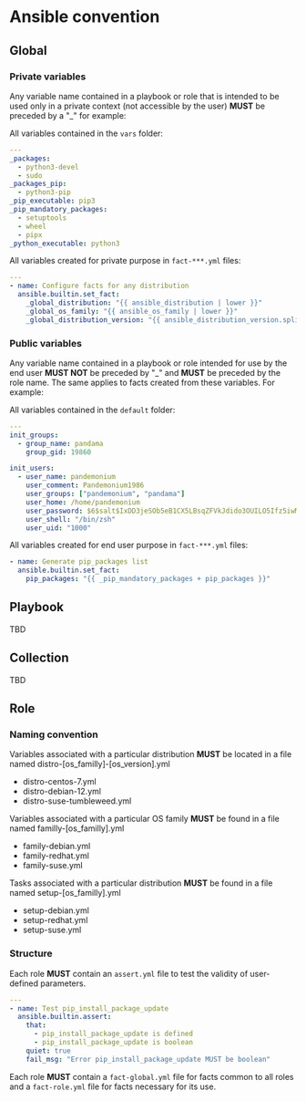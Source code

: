 # Ansible convention

## Global

### Private variables

Any variable name contained in a playbook or role that is intended to be used only in a private context (not accessible by the user) **MUST** be preceded by a "\_" for example:

All variables contained in the `vars` folder:

```yaml
---
_packages:
  - python3-devel
  - sudo
_packages_pip:
  - python3-pip
_pip_executable: pip3
_pip_mandatory_packages:
  - setuptools
  - wheel
  - pipx
_python_executable: python3
```

All variables created for private purpose in `fact-***.yml` files:

```yaml
---
- name: Configure facts for any distribution
  ansible.builtin.set_fact:
    _global_distribution: "{{ ansible_distribution | lower }}"
    _global_os_family: "{{ ansible_os_family | lower }}"
    _global_distribution_version: "{{ ansible_distribution_version.split['.'](0) | lower }}"
```

### Public variables

Any variable name contained in a playbook or role intended for use by the end user **MUST NOT** be preceded by "\_" and **MUST** be preceded by the role name. The same applies to facts created from these variables. For example:

All variables contained in the `default` folder:

```yaml
---
init_groups:
  - group_name: pandama
    group_gid: 19860

init_users:
  - user_name: pandemonium
    user_comment: Pandemonium1986
    user_groups: ["pandemonium", "pandama"]
    user_home: /home/pandemonium
    user_password: $6$salt$IxDD3jeSOb5eB1CX5LBsqZFVkJdido3OUILO5Ifz5iwMuTS4XMS130MTSuDDl3aCI6WouIL9AjRbLCelDCy.g.
    user_shell: "/bin/zsh"
    user_uid: "1000"
```

All variables created for end user purpose in `fact-***.yml` files:

```yaml
- name: Generate pip_packages list
  ansible.builtin.set_fact:
    pip_packages: "{{ _pip_mandatory_packages + pip_packages }}"
```

## Playbook

TBD

## Collection

TBD

## Role

### Naming convention

Variables associated with a particular distribution **MUST** be located in a file named distro-[os_familly]-[os_version].yml

- distro-centos-7.yml
- distro-debian-12.yml
- distro-suse-tumbleweed.yml

Variables associated with a particular OS family **MUST** be found in a file named familly-[os_familly].yml

- family-debian.yml
- family-redhat.yml
- family-suse.yml

Tasks associated with a particular distribution **MUST** be found in a file named setup-[os_familly].yml

- setup-debian.yml
- setup-redhat.yml
- setup-suse.yml

### Structure

Each role **MUST** contain an `assert.yml` file to test the validity of user-defined parameters.

```yaml
---
- name: Test pip_install_package_update
  ansible.builtin.assert:
    that:
      - pip_install_package_update is defined
      - pip_install_package_update is boolean
    quiet: true
    fail_msg: "Error pip_install_package_update MUST be boolean"
```

Each role **MUST** contain a `fact-global.yml` file for facts common to all roles and a `fact-role.yml` file for facts necessary for its use.
